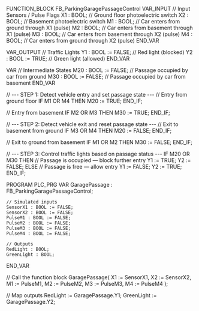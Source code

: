 FUNCTION_BLOCK FB_ParkingGaragePassageControl
VAR_INPUT
    // Input Sensors / Pulse Flags
    X1 : BOOL; // Ground floor photoelectric switch
    X2 : BOOL; // Basement photoelectric switch
    M1 : BOOL; // Car enters from ground through X1 (pulse)
    M2 : BOOL; // Car enters from basement through X1 (pulse)
    M3 : BOOL; // Car enters from basement through X2 (pulse)
    M4 : BOOL; // Car enters from ground through X2 (pulse)
END_VAR

VAR_OUTPUT
    // Traffic Lights
    Y1 : BOOL := FALSE; // Red light (blocked)
    Y2 : BOOL := TRUE;  // Green light (allowed)
END_VAR

VAR
    // Intermediate States
    M20 : BOOL := FALSE; // Passage occupied by car from ground
    M30 : BOOL := FALSE; // Passage occupied by car from basement
END_VAR

// --- STEP 1: Detect vehicle entry and set passage state ---
// Entry from ground floor
IF M1 OR M4 THEN
    M20 := TRUE;
END_IF;

// Entry from basement
IF M2 OR M3 THEN
    M30 := TRUE;
END_IF;

// --- STEP 2: Detect vehicle exit and reset passage state ---
// Exit to basement from ground
IF M3 OR M4 THEN
    M20 := FALSE;
END_IF;

// Exit to ground from basement
IF M1 OR M2 THEN
    M30 := FALSE;
END_IF;

// --- STEP 3: Control traffic lights based on passage status ---
IF M20 OR M30 THEN
    // Passage is occupied — block further entry
    Y1 := TRUE;
    Y2 := FALSE;
ELSE
    // Passage is free — allow entry
    Y1 := FALSE;
    Y2 := TRUE;
END_IF;

PROGRAM PLC_PRG
VAR
    GaragePassage : FB_ParkingGaragePassageControl;

    // Simulated inputs
    SensorX1 : BOOL := FALSE;
    SensorX2 : BOOL := FALSE;
    PulseM1 : BOOL := FALSE;
    PulseM2 : BOOL := FALSE;
    PulseM3 : BOOL := FALSE;
    PulseM4 : BOOL := FALSE;

    // Outputs
    RedLight : BOOL;
    GreenLight : BOOL;
END_VAR

// Call the function block
GaragePassage(
    X1 := SensorX1,
    X2 := SensorX2,
    M1 := PulseM1,
    M2 := PulseM2,
    M3 := PulseM3,
    M4 := PulseM4
);

// Map outputs
RedLight := GaragePassage.Y1;
GreenLight := GaragePassage.Y2;
